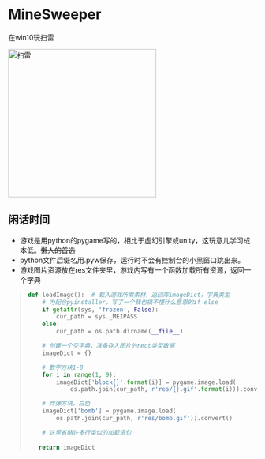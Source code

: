 # MineSweeper
在win10玩扫雷

<img src="https://timgsa.baidu.com/timg?image&quality=80&size=b9999_10000&sec=1592669172087&di=850fbbaced39678785b5acdf3ea2e8f4&imgtype=0&src=http%3A%2F%2Fpic.baike.soso.com%2Fp%2F20131221%2F20131221060140-2027942049.jpg" width=300 alt="扫雷">

## 闲话时间
* 游戏是用python的pygame写的，相比于虚幻引擎或unity，这玩意儿学习成本低。~~懒人的首选~~
* python文件后缀名用.pyw保存，运行时不会有控制台的小黑窗口跳出来。
* 游戏图片资源放在res文件夹里，游戏内写有一个函数加载所有资源，返回一个字典
> ```python
> def loadImage():  # 载入游戏所需素材，返回库imageDict，字典类型
>     # 为配合pyinstaller，写了一个我也搞不懂什么意思的if else
>     if getattr(sys, 'frozen', False):
>         cur_path = sys._MEIPASS
>     else:
>         cur_path = os.path.dirname(__file__)
> 
>     # 创建一个空字典，准备存入图片的rect类型数据
>     imageDict = {}
> 
>     # 数字方块1-8
>     for i in range(1, 9):
>         imageDict['block{}'.format(i)] = pygame.image.load(
>             os.path.join(cur_path, r'res/{}.gif'.format(i))).convert()
> 
>     # 炸弹方块，白色
>     imageDict['bomb'] = pygame.image.load(
>         os.path.join(cur_path, r'res/bomb.gif')).convert()
> 
>     # 这里省略许多行类似的加载语句
>    
>    return imageDict   
> ```
